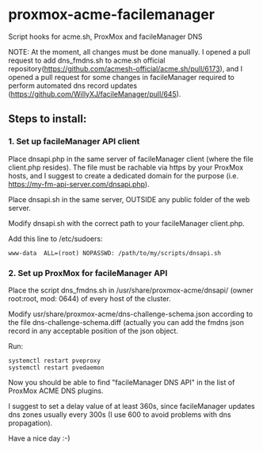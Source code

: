 # proxmox-acme-facilemanager
Script hooks for acme.sh, ProxMox and facileManager DNS

NOTE:
At the moment, all changes must be done manually. I opened a pull request to add dns_fmdns.sh to acme.sh official repository(https://github.com/acmesh-official/acme.sh/pull/6173), and I opened a pull request for some changes in facileManager required to perform automated dns record updates (https://github.com/WillyXJ/facileManager/pull/645).

## Steps to install:

### 1. Set up facileManager API client

Place dnsapi.php in the same server of facileManager client (where the file client.php resides). The file must be rachable via https by your ProxMox hosts, and I suggest to create a dedicated domain for the purpose (i.e. https://my-fm-api-server.com/dnsapi.php).

Place dnsapi.sh in the same server, OUTSIDE any public folder of the web server.

Modify dnsapi.sh with the correct path to your facileManager client.php.

Add this line to /etc/sudoers:
```
www-data  ALL=(root) NOPASSWD: /path/to/my/scripts/dnsapi.sh
```

### 2. Set up ProxMox for facileManager API

Place the script dns_fmdns.sh in /usr/share/proxmox-acme/dnsapi/ (owner root:root, mod: 0644) of every host of the cluster.

Modify usr/share/proxmox-acme/dns-challenge-schema.json according to the file dns-challenge-schema.diff (actually you can add the fmdns json record in any acceptable position of the json object.

Run:
```
systemctl restart pveproxy
systemctl restart pvedaemon
```

Now you should be able to find "facileManager DNS API" in the list of ProxMox ACME DNS plugins.

I suggest to set a delay value of at least 360s, since facileManager updates dns zones usually every 300s (I use 600 to avoid problems with dns propagation).

Have a nice day :-)
